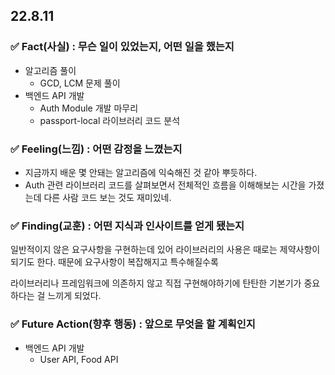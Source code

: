## 22.8.11

### ✅ Fact(사실) : 무슨 일이 있었는지, 어떤 일을 했는지

- 알고리즘 풀이
  - GCD, LCM 문제 풀이
- 백엔드 API 개발
  - Auth Module 개발 마무리
  - passport-local 라이브러리 코드 분석

### ✅ Feeling(느낌) : 어떤 감정을 느꼈는지

- 지금까지 배운 몇 안돼는 알고리즘에 익숙해진 것 같아 뿌듯하다.
- Auth 관련 라이브러리 코드를 살펴보면서 전체적인 흐름을 이해해보는 시간을 가졌는데 다른 사람 코드 보는 것도 재미있네.

### ✅ Finding(교훈) : 어떤 지식과 인사이트를 얻게 됐는지

일반적이지 않은 요구사항을 구현하는데 있어 라이브러리의 사용은 때로는 제약사항이 되기도 한다. 때문에 요구사항이 복잡해지고 특수해질수록

라이브러리나 프레임워크에 의존하지 않고 직접 구현해야하기에 탄탄한 기본기가 중요하다는 걸 느끼게 되었다.

### ✅ Future Action(향후 행동) : 앞으로 무엇을 할 계획인지

- 백엔드 API 개발
  - User API, Food API
